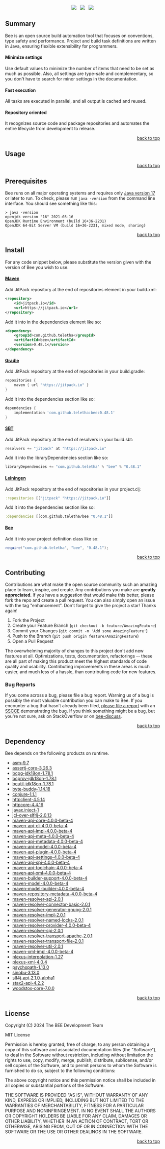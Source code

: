 <p align="center">
    <a href="https://docs.oracle.com/en/java/javase/17/"><img src="https://img.shields.io/badge/Java-Release%2017-green"/></a>
    <span>&nbsp;</span>
    <a href="https://jitpack.io/#teletha/bee"><img src="https://img.shields.io/jitpack/v/github/teletha/bee?label=Repository&color=green"></a>
    <span>&nbsp;</span>
    <a href="https://teletha.github.io/bee"><img src="https://img.shields.io/website.svg?down_color=red&down_message=CLOSE&label=Official%20Site&up_color=green&up_message=OPEN&url=https%3A%2F%2Fteletha.github.io%2Fbee"></a>
</p>


## Summary
Bee is an open source build automation tool that focuses on conventions, type safety and performance.
Project and build task definitions are written in Java, ensuring flexible extensibility for programmers.

#### Minimize settings
Use default values to minimize the number of items that need to be set as much as possible. Also, all settings are type-safe and complementary, so you don't have to search for minor settings in the documentation.

#### Fast execution
All tasks are executed in parallel, and all output is cached and reused.

#### Repository oriented
It recognizes source code and package repositories and automates the entire lifecycle from development to release.
<p align="right"><a href="#top">back to top</a></p>


## Usage

<p align="right"><a href="#top">back to top</a></p>


## Prerequisites
Bee runs on all major operating systems and requires only [Java version 17](https://docs.oracle.com/en/java/javase/17/) or later to run.
To check, please run `java -version` from the command line interface. You should see something like this:
```
> java -version
openjdk version "16" 2021-03-16
OpenJDK Runtime Environment (build 16+36-2231)
OpenJDK 64-Bit Server VM (build 16+36-2231, mixed mode, sharing)
```
<p align="right"><a href="#top">back to top</a></p>

## Install
For any code snippet below, please substitute the version given with the version of Bee you wish to use.
#### [Maven](https://maven.apache.org/)
Add JitPack repository at the end of repositories element in your build.xml:
```xml
<repository>
    <id>jitpack.io</id>
    <url>https://jitpack.io</url>
</repository>
```
Add it into in the dependencies element like so:
```xml
<dependency>
    <groupId>com.github.teletha</groupId>
    <artifactId>bee</artifactId>
    <version>0.48.1</version>
</dependency>
```
#### [Gradle](https://gradle.org/)
Add JitPack repository at the end of repositories in your build.gradle:
```gradle
repositories {
    maven { url "https://jitpack.io" }
}
```
Add it into the dependencies section like so:
```gradle
dependencies {
    implementation 'com.github.teletha:bee:0.48.1'
}
```
#### [SBT](https://www.scala-sbt.org/)
Add JitPack repository at the end of resolvers in your build.sbt:
```scala
resolvers += "jitpack" at "https://jitpack.io"
```
Add it into the libraryDependencies section like so:
```scala
libraryDependencies += "com.github.teletha" % "bee" % "0.48.1"
```
#### [Leiningen](https://leiningen.org/)
Add JitPack repository at the end of repositories in your project.clj:
```clj
:repositories [["jitpack" "https://jitpack.io"]]
```
Add it into the dependencies section like so:
```clj
:dependencies [[com.github.teletha/bee "0.48.1"]]
```
#### [Bee](https://teletha.github.io/bee)
Add it into your project definition class like so:
```java
require("com.github.teletha", "bee", "0.48.1");
```
<p align="right"><a href="#top">back to top</a></p>


## Contributing
Contributions are what make the open source community such an amazing place to learn, inspire, and create. Any contributions you make are **greatly appreciated**.
If you have a suggestion that would make this better, please fork the repo and create a pull request. You can also simply open an issue with the tag "enhancement".
Don't forget to give the project a star! Thanks again!

1. Fork the Project
2. Create your Feature Branch (`git checkout -b feature/AmazingFeature`)
3. Commit your Changes (`git commit -m 'Add some AmazingFeature'`)
4. Push to the Branch (`git push origin feature/AmazingFeature`)
5. Open a Pull Request

The overwhelming majority of changes to this project don't add new features at all. Optimizations, tests, documentation, refactorings -- these are all part of making this product meet the highest standards of code quality and usability.
Contributing improvements in these areas is much easier, and much less of a hassle, than contributing code for new features.

### Bug Reports
If you come across a bug, please file a bug report. Warning us of a bug is possibly the most valuable contribution you can make to Bee.
If you encounter a bug that hasn't already been filed, [please file a report](https://github.com/teletha/bee/issues/new) with an [SSCCE](http://sscce.org/) demonstrating the bug.
If you think something might be a bug, but you're not sure, ask on StackOverflow or on [bee-discuss](https://github.com/teletha/bee/discussions).
<p align="right"><a href="#top">back to top</a></p>


## Dependency
Bee depends on the following products on runtime.
* [asm-9.7](https://mvnrepository.com/artifact/org.ow2.asm/asm/9.7)
* [assertj-core-3.26.3](https://mvnrepository.com/artifact/org.assertj/assertj-core/3.26.3)
* [bcpg-jdk18on-1.78.1](https://mvnrepository.com/artifact/org.bouncycastle/bcpg-jdk18on/1.78.1)
* [bcprov-jdk18on-1.78.1](https://mvnrepository.com/artifact/org.bouncycastle/bcprov-jdk18on/1.78.1)
* [bcutil-jdk18on-1.78.1](https://mvnrepository.com/artifact/org.bouncycastle/bcutil-jdk18on/1.78.1)
* [byte-buddy-1.14.18](https://mvnrepository.com/artifact/net.bytebuddy/byte-buddy/1.14.18)
* [conjure-1.1.1](https://mvnrepository.com/artifact/com.github.teletha/conjure/1.1.1)
* [httpclient-4.5.14](https://mvnrepository.com/artifact/org.apache.httpcomponents/httpclient/4.5.14)
* [httpcore-4.4.16](https://mvnrepository.com/artifact/org.apache.httpcomponents/httpcore/4.4.16)
* [javax.inject-1](https://mvnrepository.com/artifact/javax.inject/javax.inject/1)
* [jcl-over-slf4j-2.0.13](https://mvnrepository.com/artifact/org.slf4j/jcl-over-slf4j/2.0.13)
* [maven-api-core-4.0.0-beta-4](https://mvnrepository.com/artifact/org.apache.maven/maven-api-core/4.0.0-beta-4)
* [maven-api-di-4.0.0-beta-4](https://mvnrepository.com/artifact/org.apache.maven/maven-api-di/4.0.0-beta-4)
* [maven-api-impl-4.0.0-beta-4](https://mvnrepository.com/artifact/org.apache.maven/maven-api-impl/4.0.0-beta-4)
* [maven-api-meta-4.0.0-beta-4](https://mvnrepository.com/artifact/org.apache.maven/maven-api-meta/4.0.0-beta-4)
* [maven-api-metadata-4.0.0-beta-4](https://mvnrepository.com/artifact/org.apache.maven/maven-api-metadata/4.0.0-beta-4)
* [maven-api-model-4.0.0-beta-4](https://mvnrepository.com/artifact/org.apache.maven/maven-api-model/4.0.0-beta-4)
* [maven-api-plugin-4.0.0-beta-4](https://mvnrepository.com/artifact/org.apache.maven/maven-api-plugin/4.0.0-beta-4)
* [maven-api-settings-4.0.0-beta-4](https://mvnrepository.com/artifact/org.apache.maven/maven-api-settings/4.0.0-beta-4)
* [maven-api-spi-4.0.0-beta-4](https://mvnrepository.com/artifact/org.apache.maven/maven-api-spi/4.0.0-beta-4)
* [maven-api-toolchain-4.0.0-beta-4](https://mvnrepository.com/artifact/org.apache.maven/maven-api-toolchain/4.0.0-beta-4)
* [maven-api-xml-4.0.0-beta-4](https://mvnrepository.com/artifact/org.apache.maven/maven-api-xml/4.0.0-beta-4)
* [maven-builder-support-4.0.0-beta-4](https://mvnrepository.com/artifact/org.apache.maven/maven-builder-support/4.0.0-beta-4)
* [maven-model-4.0.0-beta-4](https://mvnrepository.com/artifact/org.apache.maven/maven-model/4.0.0-beta-4)
* [maven-model-builder-4.0.0-beta-4](https://mvnrepository.com/artifact/org.apache.maven/maven-model-builder/4.0.0-beta-4)
* [maven-repository-metadata-4.0.0-beta-4](https://mvnrepository.com/artifact/org.apache.maven/maven-repository-metadata/4.0.0-beta-4)
* [maven-resolver-api-2.0.1](https://mvnrepository.com/artifact/org.apache.maven.resolver/maven-resolver-api/2.0.1)
* [maven-resolver-connector-basic-2.0.1](https://mvnrepository.com/artifact/org.apache.maven.resolver/maven-resolver-connector-basic/2.0.1)
* [maven-resolver-generator-gnupg-2.0.1](https://mvnrepository.com/artifact/org.apache.maven.resolver/maven-resolver-generator-gnupg/2.0.1)
* [maven-resolver-impl-2.0.1](https://mvnrepository.com/artifact/org.apache.maven.resolver/maven-resolver-impl/2.0.1)
* [maven-resolver-named-locks-2.0.1](https://mvnrepository.com/artifact/org.apache.maven.resolver/maven-resolver-named-locks/2.0.1)
* [maven-resolver-provider-4.0.0-beta-4](https://mvnrepository.com/artifact/org.apache.maven/maven-resolver-provider/4.0.0-beta-4)
* [maven-resolver-spi-2.0.1](https://mvnrepository.com/artifact/org.apache.maven.resolver/maven-resolver-spi/2.0.1)
* [maven-resolver-transport-apache-2.0.1](https://mvnrepository.com/artifact/org.apache.maven.resolver/maven-resolver-transport-apache/2.0.1)
* [maven-resolver-transport-file-2.0.1](https://mvnrepository.com/artifact/org.apache.maven.resolver/maven-resolver-transport-file/2.0.1)
* [maven-resolver-util-2.0.1](https://mvnrepository.com/artifact/org.apache.maven.resolver/maven-resolver-util/2.0.1)
* [maven-xml-impl-4.0.0-beta-4](https://mvnrepository.com/artifact/org.apache.maven/maven-xml-impl/4.0.0-beta-4)
* [plexus-interpolation-1.27](https://mvnrepository.com/artifact/org.codehaus.plexus/plexus-interpolation/1.27)
* [plexus-xml-4.0.4](https://mvnrepository.com/artifact/org.codehaus.plexus/plexus-xml/4.0.4)
* [psychopath-1.13.0](https://mvnrepository.com/artifact/com.github.teletha/psychopath/1.13.0)
* [sinobu-3.13.0](https://mvnrepository.com/artifact/com.github.teletha/sinobu/3.13.0)
* [slf4j-api-2.1.0-alpha1](https://mvnrepository.com/artifact/org.slf4j/slf4j-api/2.1.0-alpha1)
* [stax2-api-4.2.2](https://mvnrepository.com/artifact/org.codehaus.woodstox/stax2-api/4.2.2)
* [woodstox-core-7.0.0](https://mvnrepository.com/artifact/com.fasterxml.woodstox/woodstox-core/7.0.0)
<p align="right"><a href="#top">back to top</a></p>


## License
Copyright (C) 2024 The BEE Development Team

MIT License

Permission is hereby granted, free of charge, to any person obtaining a copy
of this software and associated documentation files (the "Software"), to deal
in the Software without restriction, including without limitation the rights
to use, copy, modify, merge, publish, distribute, sublicense, and/or sell
copies of the Software, and to permit persons to whom the Software is
furnished to do so, subject to the following conditions:

The above copyright notice and this permission notice shall be included in all
copies or substantial portions of the Software.

THE SOFTWARE IS PROVIDED "AS IS", WITHOUT WARRANTY OF ANY KIND, EXPRESS OR
IMPLIED, INCLUDING BUT NOT LIMITED TO THE WARRANTIES OF MERCHANTABILITY,
FITNESS FOR A PARTICULAR PURPOSE AND NONINFRINGEMENT. IN NO EVENT SHALL THE
AUTHORS OR COPYRIGHT HOLDERS BE LIABLE FOR ANY CLAIM, DAMAGES OR OTHER
LIABILITY, WHETHER IN AN ACTION OF CONTRACT, TORT OR OTHERWISE, ARISING FROM,
OUT OF OR IN CONNECTION WITH THE SOFTWARE OR THE USE OR OTHER DEALINGS IN THE
SOFTWARE.
<p align="right"><a href="#top">back to top</a></p>